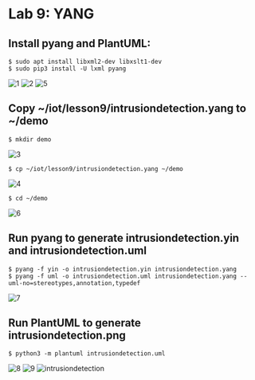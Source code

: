 # Lab 9: YANG

## Install pyang and PlantUML:
```
$ sudo apt install libxml2-dev libxslt1-dev
$ sudo pip3 install -U lxml pyang
```
![1](https://user-images.githubusercontent.com/94701716/236365674-b454c19e-f550-46c3-9f76-e979f06402c8.png)
![2](https://user-images.githubusercontent.com/94701716/236366320-5ffb9446-1b66-4a80-8632-59567e9bd49f.png)
![5](https://user-images.githubusercontent.com/94701716/236369136-5832f9e6-8905-4723-af86-2c01ae6a2ab2.png)

## Copy ~/iot/lesson9/intrusiondetection.yang to ~/demo
```
$ mkdir demo
```
![3](https://user-images.githubusercontent.com/94701716/236367237-b81f5ebc-b29b-4b3c-976c-ac706c5a5759.png)

```
$ cp ~/iot/lesson9/intrusiondetection.yang ~/demo
```
![4](https://user-images.githubusercontent.com/94701716/236368958-0220a465-d70c-4619-98e7-50b5df5764e1.png)

```
$ cd ~/demo
```
![6](https://user-images.githubusercontent.com/94701716/236369388-624edb32-1133-44fd-bd76-def2c2e27f11.png)

## Run pyang to generate intrusiondetection.yin and intrusiondetection.uml
```
$ pyang -f yin -o intrusiondetection.yin intrusiondetection.yang
$ pyang -f uml -o intrusiondetection.uml intrusiondetection.yang --uml-no=stereotypes,annotation,typedef
```
![7](https://user-images.githubusercontent.com/94701716/236370164-3435c9b6-4d8f-4109-b827-bf713a476dfa.png)

## Run PlantUML to generate intrusiondetection.png
```
$ python3 -m plantuml intrusiondetection.uml
```
![8](https://user-images.githubusercontent.com/94701716/236370404-2d3d00b7-272a-4034-ba60-2bc3c4c9ae3a.png)
![9](https://user-images.githubusercontent.com/94701716/236370508-430a12c9-638e-4735-a6f1-11800b32d4ce.png)
![intrusiondetection](https://user-images.githubusercontent.com/94701716/236370553-4e006538-450c-4459-afd5-a2db1a6dbc6c.png)
